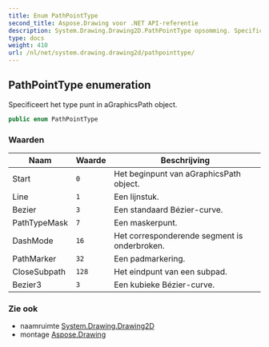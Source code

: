 ```yaml
---
title: Enum PathPointType
second_title: Aspose.Drawing voor .NET API-referentie
description: System.Drawing.Drawing2D.PathPointType opsomming. Specificeert het type punt in aGraphicsPath object.
type: docs
weight: 410
url: /nl/net/system.drawing.drawing2d/pathpointtype/
---
```

## PathPointType enumeration

Specificeert het type punt in aGraphicsPath object.

```csharp
public enum PathPointType
```

### Waarden

| Naam | Waarde | Beschrijving |
| --- | --- | --- |
| Start | `0` | Het beginpunt van aGraphicsPath object. |
| Line | `1` | Een lijnstuk. |
| Bezier | `3` | Een standaard Bézier-curve. |
| PathTypeMask | `7` | Een maskerpunt. |
| DashMode | `16` | Het corresponderende segment is onderbroken. |
| PathMarker | `32` | Een padmarkering. |
| CloseSubpath | `128` | Het eindpunt van een subpad. |
| Bezier3 | `3` | Een kubieke Bézier-curve. |

### Zie ook

* naamruimte [System.Drawing.Drawing2D](../../system.drawing.drawing2d/)
* montage [Aspose.Drawing](../../)


